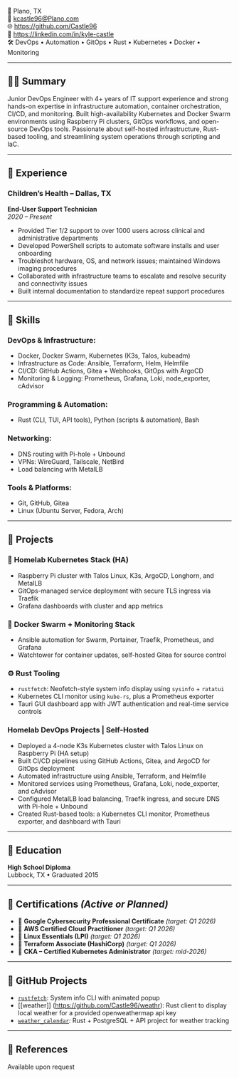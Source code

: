 
📍 Plano, TX  
📧 kcastle96@Plano.com  
🌐 https://github.com/Castle96  
💼 https://linkedin.com/in/kyle-castle  
🛠️ DevOps • Automation • GitOps • Rust • Kubernetes • Docker • Monitoring

---

## 🧑‍💻 Summary

Junior DevOps Engineer with 4+ years of IT support experience and strong hands-on expertise in infrastructure automation, container orchestration, CI/CD, and monitoring. Built high-availability Kubernetes and Docker Swarm environments using Raspberry Pi clusters, GitOps workflows, and open-source DevOps tools. Passionate about self-hosted infrastructure, Rust-based tooling, and streamlining system operations through scripting and IaC.

---

## 💼 Experience



### Children’s Health – Dallas, TX  
**End-User Support Technician**  
*2020 – Present*

- Provided Tier 1/2 support to over 1000 users across clinical and administrative departments  
- Developed PowerShell scripts to automate software installs and user onboarding  
- Troubleshot hardware, OS, and network issues; maintained Windows imaging procedures  
- Collaborated with infrastructure teams to escalate and resolve security and connectivity issues  
- Built internal documentation to standardize repeat support procedures  

---

## 🧰 Skills

### DevOps & Infrastructure:
- Docker, Docker Swarm, Kubernetes (K3s, Talos, kubeadm)
- Infrastructure as Code: Ansible, Terraform, Helm, Helmfile
- CI/CD: GitHub Actions, Gitea + Webhooks, GitOps with ArgoCD
- Monitoring & Logging: Prometheus, Grafana, Loki, node_exporter, cAdvisor

### Programming & Automation:
- Rust (CLI, TUI, API tools), Python (scripts & automation), Bash


### Networking:
- DNS routing with Pi-hole + Unbound
- VPNs: WireGuard, Tailscale, NetBird
- Load balancing with MetalLB

### Tools & Platforms:
- Git, GitHub, Gitea
- Linux (Ubuntu Server, Fedora, Arch)

---

## 📂 Projects

### 🔧 **Homelab Kubernetes Stack (HA)**
- Raspberry Pi cluster with Talos Linux, K3s, ArgoCD, Longhorn, and MetalLB
- GitOps-managed service deployment with secure TLS ingress via Traefik
- Grafana dashboards with cluster and app metrics

### 🐳 **Docker Swarm + Monitoring Stack**
- Ansible automation for Swarm, Portainer, Traefik, Prometheus, and Grafana
- Watchtower for container updates, self-hosted Gitea for source control

### ⚙️ **Rust Tooling**
- `rustfetch`: Neofetch-style system info display using `sysinfo` + `ratatui`
- Kubernetes CLI monitor using `kube-rs`, plus a Prometheus exporter
- Tauri GUI dashboard app with JWT authentication and real-time service controls
### Homelab DevOps Projects | Self-Hosted  
- Deployed a 4-node K3s Kubernetes cluster with Talos Linux on Raspberry Pi (HA setup)
- Built CI/CD pipelines using GitHub Actions, Gitea, and ArgoCD for GitOps deployment
- Automated infrastructure using Ansible, Terraform, and Helmfile
- Monitored services using Prometheus, Grafana, Loki, node_exporter, and cAdvisor
- Configured MetalLB load balancing, Traefik ingress, and secure DNS with Pi-hole + Unbound
- Created Rust-based tools: a Kubernetes CLI monitor, Prometheus exporter, and dashboard with Tauri

---

## 🏫 Education

**High School Diploma**  
Lubbock, TX • Graduated 2015

---

## 🧾 Certifications *(Active or Planned)*

- 🎯 **Google Cybersecurity Professional Certificate** *(target: Q1 2026)*  
- 🎯 **AWS Certified Cloud Practitioner** *(target: Q1 2026)*  
- 🎯 **Linux Essentials (LPI)** *(target: Q1 2026)*  
- 🎯 **Terraform Associate (HashiCorp)** *(target: Q1 2026)*  
- 🎯 **CKA – Certified Kubernetes Administrator** *(target: mid-2026)*

---

## 🧪 GitHub Projects

- [`rustfetch`](https://github.com/Castle96/rustfetch): System info CLI with animated popup
- [[weather]] (https://github.com/Castle96/weathr): Rust client to display local weather for a provided openweathermap api key
- [`weather_calendar`](https://github.com/Castle96/weather_calendar): Rust + PostgreSQL + API project for weather tracking

---

## 📌 References

Available upon request

